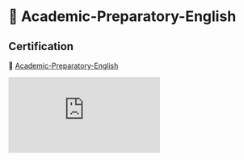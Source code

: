 # 📝 Academic-Preparatory-English

## Certification

🤔 [Academic-Preparatory-English](https://github.com/baolucky1901/certification-Academic-Preparatory-English/tree/main/Certifications%20Link)

![](https://github.com/baolucky1901/certification-Academic-Preparatory-English/blob/main/Certifications%20Link/Academic%20Preparatory%20English.pdf)
